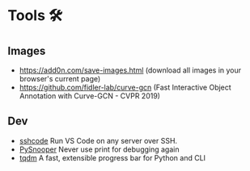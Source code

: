 # Tools  🛠
 
## Images

* https://add0n.com/save-images.html (download all images in your browser's current page)
* https://github.com/fidler-lab/curve-gcn (Fast Interactive Object Annotation with Curve-GCN - CVPR 2019)

## Dev

* [sshcode](https://github.com/codercom/sshcode) Run VS Code on any server over SSH.
* [PySnooper](https://github.com/cool-RR/PySnooper) Never use print for debugging again
* [tqdm](https://github.com/tqdm/tqdm) A fast, extensible progress bar for Python and CLI